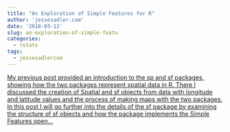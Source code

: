 ```yaml
---
title: "An Exploration of Simple Features for R"
author: 'jessesadler.com'
date: '2018-03-12'
slug: an-exploration-of-simple-featu
categories:
  - rstats
tags:
  - jessesadlercom
---
```


[My previous post provided an introduction to the sp and sf packages, showing how the two packages represent spatial data in R. There I discussed the creation of Spatial and sf objects from data with longitude and latitude values and the process of making maps with the two packages. In this post I will go further into the details of the sf package by examining the structure of sf objects and how the package implements the Simple Features open...<click to read more>](https://jessesadler.com/post/simple-feature-objects/)

